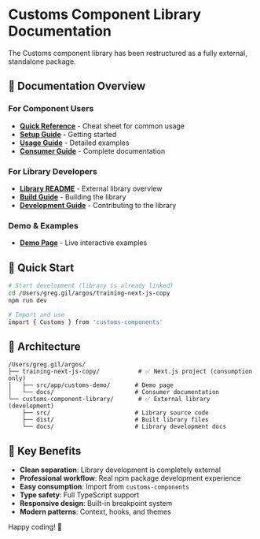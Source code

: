 # Customs Component Library Documentation

The Customs component library has been restructured as a fully external, standalone package.

## 📖 Documentation Overview

### For Component Users
- **[Quick Reference](./customs-quick-reference.md)** - Cheat sheet for common usage
- **[Setup Guide](./customs-setup-guide.md)** - Getting started
- **[Usage Guide](./customs-usage.md)** - Detailed examples
- **[Consumer Guide](./customs-consumer-guide.md)** - Complete documentation

### For Library Developers
- **[Library README](../../customs-component-library/README.md)** - External library overview
- **[Build Guide](../../customs-component-library/docs/build-guide.md)** - Building the library
- **[Development Guide](../../customs-component-library/docs/development-guide.md)** - Contributing to the library

### Demo & Examples
- **[Demo Page](/customs-demo)** - Live interactive examples

## 🚀 Quick Start

```bash
# Start development (library is already linked)
cd /Users/greg.gil/argos/training-next-js-copy
npm run dev

# Import and use
import { Customs } from 'customs-components'
```

## 📁 Architecture

```
/Users/greg.gil/argos/
├── training-next-js-copy/           # ✅ Next.js project (consumption only)
│   ├── src/app/customs-demo/       # Demo page
│   └── docs/                       # Consumer documentation
└── customs-component-library/       # ✅ External library (development)
    ├── src/                        # Library source code
    ├── dist/                       # Built library files
    └── docs/                       # Library development docs
```

## 🎯 Key Benefits

- **Clean separation**: Library development is completely external
- **Professional workflow**: Real npm package development experience
- **Easy consumption**: Import from `customs-components`
- **Type safety**: Full TypeScript support
- **Responsive design**: Built-in breakpoint system
- **Modern patterns**: Context, hooks, and themes

Happy coding! 🚀
